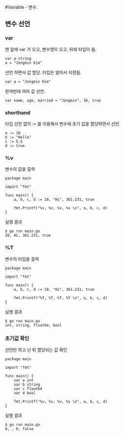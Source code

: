 #Variable - 변수.

## 변수 선언

### var
맨 앞에 var 가 오고, 변수명이 오고, 뒤에 타입이 옴.
```
var a string
a = "Jongmin Kim"
```

선언 하면서 값 할당. 타입은 알아서 지정됨.
```
var a = "Jongmin Kim"
```

한꺼번에 여러 값 선언.
```
var name, age, married = "Jongmin", 36, true
```

### shorthand
타입 선언 없이 := 를 이용해서 변수에 초기 값을 할당하면서 선언.
```
a := 10
b := "Hello"
c := 5.5
d := true
```

### %v
변수의 값을 출력
```
package main

import "fmt"

func main() {
	a, b, c, d := 10, "Hi", 361.231, true

	fmt.Printf("%v, %v, %v, %v \n", a, b, c, d)
}
```
실행 결과
```
$ go run main.go
10, Hi, 361.231, true
```

### %T
변수의 타입을 출력
```
package main

import "fmt"

func main() {
	a, b, c, d := 10, "Hi", 361.231, true

	fmt.Printf("%T, %T, %T, %T \n", a, b, c, d)
}
```
실행 결과
```
$ go run main.go
int, string, float64, bool
```

### 초기값 확인
선언만 하고 난 뒤 할당되는 값 확인
```
package main

import "fmt"

func main() {
	var a int
	var b string
	var c float64
	var d bool

	fmt.Printf("%v, %v, %v, %v \n", a, b, c, d)
}
```
실행 결과
```
$ go run main.go
0, , 0, false
```


